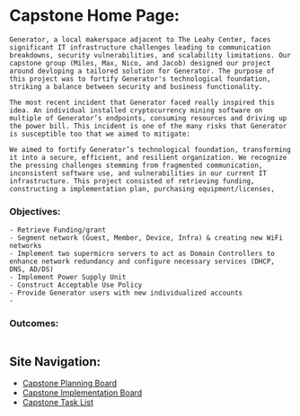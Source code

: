 # Capstone Home Page: 

```
Generator, a local makerspace adjacent to The Leahy Center, faces significant IT infrastructure challenges leading to communication breakdowns, security vulnerabilities, and scalability limitations. Our capstone group (Miles, Max, Nico, and Jacob) designed our project around devloping a tailored solution for Generator. The purpose of this project was to fortify Generator's technological foundation, striking a balance between security and business functionality.

The most recent incident that Generator faced really inspired this idea. An individual installed cryptocurrency mining software on multiple of Generator’s endpoints, consuming resources and driving up the power bill. This incident is one of the many risks that Generator is susceptible too that we aimed to mitigate:

We aimed to fortify Generator’s technological foundation, transforming it into a secure, efficient, and resilient organization. We recognize the pressing challenges stemming from fragmented communication, inconsistent software use, and vulnerabilities in our current IT infrastructure. This project consisted of retrieving funding, constructing a implementation plan, purchasing equipment/licenses, 
```

### Objectives: 
```
- Retrieve Funding/grant 
- Segment network (Guest, Member, Device, Infra) & creating new WiFi networks
- Implement two supermicro servers to act as Domain Controllers to enhance network redundancy and configure necessary services (DHCP, DNS, AD/DS)
- Implement Power Supply Unit
- Construct Acceptable Use Policy
- Provide Generator users with new individualized accounts
- 
```
### Outcomes: 
```

```

## Site Navigation: 
- [Capstone Planning Board](https://github.com/users/squatchulator/projects/1)
- [Capstone Implementation Board](https://github.com/users/squatchulator/projects/2)
- [Capstone Task List](https://github.com/squatchulator/Capstone/issues)
